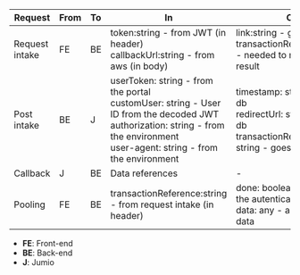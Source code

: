| Request        | From | To  | In                                                                                                                                                                                          | Out                                                                                                                 |
| -------------- | ---- | --- | ------------------------------------------------------------------------------------------------------------------------------------------------------------------------------------------- | ------------------------------------------------------------------------------------------------------------------- |
| Request intake | FE   | BE  | token:string - from JWT (in header) <br> callbackUrl:string - from aws (in body)                                                                                                            | link:string - goes to iframe <br> transactionReference:string - needed to retrieve the result                       |
| Post intake    | BE   | J   | userToken: string - from the portal <br> customUser: string - User ID from the decoded JWT <br> authorization: string - from the environment <br> user-agent: string - from the environment | timestamp: string - goes to db <br> redirectUrl: string - goes to db <br> transactionReference: string - goes to db |
| Callback       | J    | BE  | Data references                                                                                                                                                                             | -                                                                                                                   |
| Pooling        | FE   | BE  | transactionReference:string - from request intake (in header)                                                                                                                               | done: boolean - whether the autentication is done <br> data: any - authentication data                              |

- **FE**: Front-end
- **BE**: Back-end
- **J**: Jumio
